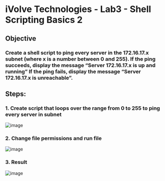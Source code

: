 # iVolve Technologies - Lab3 - Shell Scripting Basics 2

## Objective

###  Create a shell script to ping every server in the 172.16.17.x subnet (where x is a number between 0 and 255). If the ping succeeds, display the message “Server 172.16.17.x is up and running” If the ping fails, display the message “Server 172.16.17.x is unreachable”. 

## Steps:

### 1. Create script that loops over the range from 0 to 255 to ping every server in subnet 
![image](https://github.com/user-attachments/assets/0dcc9e0c-c82d-44c9-a1c9-cc3ef820ae0a)
### 2. Change file permissions and run file
![image](https://github.com/user-attachments/assets/07eb31a9-6be5-4c83-80bc-70c9f083ab61)
### 3. Result
![image](https://github.com/user-attachments/assets/1cc10e17-65d5-4505-8e5d-96b00ecd408d)




